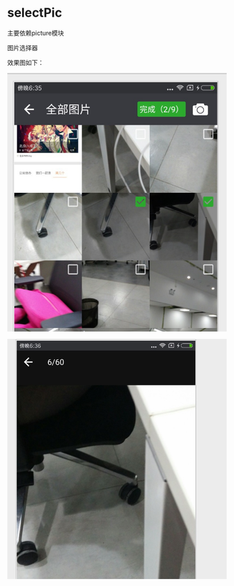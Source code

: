 # selectPic
主要依赖picture模块

图片选择器

效果图如下：

![pilelayout](https://github.com/wanghaofei/selectPic/blob/master/one_pic.png)

![pilelayout](https://github.com/wanghaofei/selectPic/blob/master/two_pic.png)